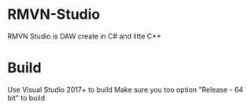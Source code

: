 # RMVN-Studio
RMVN Studio is DAW create in C# and litte C++

# Build
Use Visual Studio 2017+ to build
Make sure you too option "Release - 64 bit" to build
